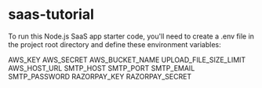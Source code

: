 # saas-tutorial

To run this Node.js SaaS app starter code, you'll need to create a .env file in the project root directory and define these environment variables:  

AWS_KEY
AWS_SECRET
AWS_BUCKET_NAME
UPLOAD_FILE_SIZE_LIMIT
AWS_HOST_URL
SMTP_HOST
SMTP_PORT
SMTP_EMAIL
SMTP_PASSWORD
RAZORPAY_KEY
RAZORPAY_SECRET  
